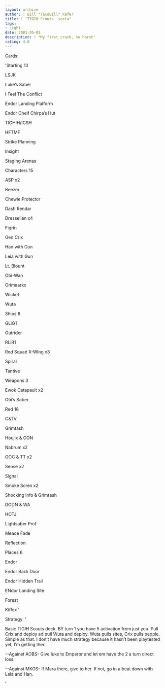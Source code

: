 ```yaml
---
layout: archive
author: ! Bill "TacoBill" Kafer
title: ! "TIGIH Scouts  sorta"
tags:
- Light
date: 2001-05-01
description: ! "My first crack, be harsh"
rating: 4.0
---
```

Cards: 

'Starting 10

LSJK

Luke’s Saber

I Feel The Conflict

Endor Landing Platform

Endor Cheif Chirpa’s Hut

TIGHIH/ICSH

HFTMF

Strike Planning

Insight

Staging Arenas


Characters 15

ASP x2

Beezer

Chewie Protector

Dash Rendar

Dresselian x4

Figrin

Gen Crix

Han with Gun

Leia with Gun

Lt. Blount

Obi-Wan

Orimaarko

Wicket 

Wuta



Ships 8

GLiG1

Outrider

RLiR1

Red Squad X-WIng x3

Spiral

Tantive


Weapons 3

Ewok Catapault x2

Obi’s Saber


Red 18

C&TV

Grimtash

Houjix & OON

Nabrum x2

OOC & TT x2

Sense x2

Signal

Smoke Scren x2

Shocking Info & Grimtash

DODN & WA

HOTJ

Lightsaber Prof

Meace Fade

Reflection


Places 6

Endor

Endor Back Door

Endor Hidden Trail

ENdor Landing Site

Forest

Kiffex '

Strategy: '

Basic TIGIH Scouts deck. BY turn 1 you have 5 activation from just you. Pull Crix and deploy ad pull Wuta and deploy. Wuta pulls sites, Crix pulls people. Simple as that. I don’t have much strategy because it hasn’t been playtested yet, I’m getting ther.


--Against AOBS- Give luke to Emperor and let em have the 2 a turn direct loss.


--Against MKOS- If Mara there, give to her. If not, go in a beat down with Leia and Han.

'